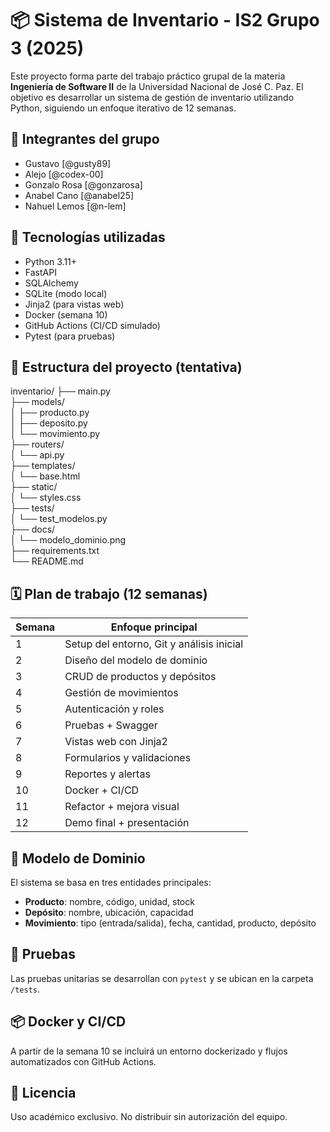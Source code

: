 # 📦 Sistema de Inventario - IS2 Grupo 3 (2025)

Este proyecto forma parte del trabajo práctico grupal de la materia **Ingeniería de Software II** de la Universidad Nacional de José C. Paz. El objetivo es desarrollar un sistema de gestión de inventario utilizando Python, siguiendo un enfoque iterativo de 12 semanas.

## 👥 Integrantes del grupo

- Gustavo [@gusty89]
- Alejo [@codex-00]
- Gonzalo Rosa [@gonzarosa]
- Anabel Cano [@anabel25]
- Nahuel Lemos [@n-lem]

## 🚀 Tecnologías utilizadas

- Python 3.11+
- FastAPI
- SQLAlchemy
- SQLite (modo local)
- Jinja2 (para vistas web)
- Docker (semana 10)
- GitHub Actions (CI/CD simulado)
- Pytest (para pruebas)

## 📁 Estructura del proyecto (tentativa)

inventario/
├── main.py  
├── models/  
│   ├── producto.py  
│   ├── deposito.py  
│   └── movimiento.py  
├── routers/  
│   └── api.py  
├── templates/  
│   └── base.html  
├── static/  
│   └── styles.css  
├── tests/  
│   └── test_modelos.py  
├── docs/  
│   └── modelo_dominio.png  
├── requirements.txt  
└── README.md


## 🗓️ Plan de trabajo (12 semanas)

| Semana | Enfoque principal |
|--------|-------------------|
| 1      | Setup del entorno, Git y análisis inicial |
| 2      | Diseño del modelo de dominio |
| 3      | CRUD de productos y depósitos |
| 4      | Gestión de movimientos |
| 5      | Autenticación y roles |
| 6      | Pruebas + Swagger |
| 7      | Vistas web con Jinja2 |
| 8      | Formularios y validaciones |
| 9      | Reportes y alertas |
| 10     | Docker + CI/CD |
| 11     | Refactor + mejora visual |
| 12     | Demo final + presentación |

## 📐 Modelo de Dominio

El sistema se basa en tres entidades principales:

- **Producto**: nombre, código, unidad, stock
- **Depósito**: nombre, ubicación, capacidad
- **Movimiento**: tipo (entrada/salida), fecha, cantidad, producto, depósito

## 🧪 Pruebas

Las pruebas unitarias se desarrollan con `pytest` y se ubican en la carpeta `/tests`.

## 📦 Docker y CI/CD

A partir de la semana 10 se incluirá un entorno dockerizado y flujos automatizados con GitHub Actions.

## 📄 Licencia

Uso académico exclusivo. No distribuir sin autorización del equipo.




